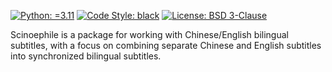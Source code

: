 [![Python: =3.11](https://img.shields.io/badge/python-3.11-green.svg)](https://docs.python.org/3/whatsnew/3.11.html)
[![Code Style: black](https://img.shields.io/badge/code%20style-black-000000.svg)](https://github.com/psf/black)
[![License: BSD 3-Clause](https://img.shields.io/badge/license-BSD%203--Clause-blue.svg)](https://opensource.org/licenses/BSD-3-Clause)

Scinoephile is a package for working with Chinese/English bilingual subtitles, with a 
focus on combining separate Chinese and English subtitles into synchronized bilingual
subtitles.
